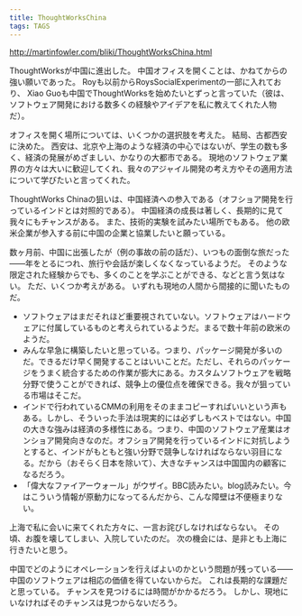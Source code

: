 ```yaml
---
title: ThoughtWorksChina
tags: TAGS
---
```


http://martinfowler.com/bliki/ThoughtWorksChina.html

ThoughtWorksが中国に進出した。
中国オフィスを開くことは、かねてからの強い願いであった。
Royも以前からRoysSocialExperimentの一部に入れており、
Xiao Guoも中国でThoughtWorksを始めたいとずっと言っていた（彼は、ソフトウェア開発における数多くの経験やアイデアを私に教えてくれた人物だ）。

オフィスを開く場所については、いくつかの選択肢を考えた。
結局、古都西安に決めた。
西安は、北京や上海のような経済の中心ではないが、学生の数も多く、経済の発展がめざましい、かなりの大都市である。
現地のソフトウェア業界の方々は大いに歓迎してくれ、我々のアジャイル開発の考え方やその適用方法について学びたいと言ってくれた。

ThoughtWorks Chinaの狙いは、中国経済への参入である（オフショア開発を行っているインドとは対照的である）。
中国経済の成長は著しく、長期的に見て我々にもチャンスがある。
また、技術的実験を試みたい場所でもある。
他の欧米企業が参入する前に中国の企業と協業したいと願っている。

数ヶ月前、中国に出張したが（例の事故の前の話だ）、いつもの面倒な旅だった——年をとるにつれ、旅行や会話が楽しくなくなっているようだ。
そのような限定された経験からでも、多くのことを学ぶことができる、などと言う気はない。
ただ、いくつか考えがある。
いずれも現地の人間から間接的に聞いたものだ。

* ソフトウェアはまだそれほど重要視されていない。ソフトウェアはハードウェアに付属しているものと考えられているようだ。まるで数十年前の欧米のようだ。
* みんな早急に構築したいと思っている。つまり、パッケージ開発が多いのだ。できるだけ早く開発することはいいことだ。ただし、それらのパッケージをうまく統合するための作業が膨大にある。カスタムソフトウェアを戦略分野で使うことができれば、競争上の優位点を確保できる。我々が狙っている市場はそこだ。
* インドで行われているCMMの利用をそのままコピーすればいいという声もある。しかし、そういった手法は現実的には必ずしもベストではない。中国の大きな強みは経済の多様性にある。つまり、中国のソフトウェア産業はオンショア開発向きなのだ。オフショア開発を行っているインドに対抗しようとすると、インドがもともと強い分野で競争しなければならない羽目になる。だから（おそらく日本を除いて）、大きなチャンスは中国国内の顧客になるだろう。
* 「偉大なファイアーウォール」がウザイ。BBC読みたい。blog読みたい。今はこういう情報が原動力になってるんだから、こんな障壁は不便極まりない。

上海で私に会いに来てくれた方々に、一言お詫びしなければならない。
その頃、お腹を壊してしまい、入院していたのだ。
次の機会には、是非とも上海に行きたいと思う。

中国でどのようにオペレーションを行えばよいのかという問題が残っている——中国のソフトウェアは相応の価値を得ていないからだ。
これは長期的な課題だと思っている。
チャンスを見つけるには時間がかかるだろう。
しかし、現地にいなければそのチャンスは見つからないだろう。
